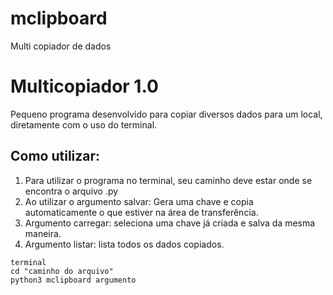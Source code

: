 # mclipboard
Multi copiador de dados
# Multicopiador 1.0

Pequeno programa desenvolvido para copiar diversos dados para um local, diretamente com o uso do terminal.

## Como utilizar:

1. Para utilizar o programa no terminal, seu caminho deve estar onde se encontra o arquivo .py
2. Ao utilizar o argumento salvar: Gera uma chave e copia automaticamente o que estiver na área de transferência.
3. Argumento carregar: seleciona uma chave já criada e salva da mesma maneira.
4. Argumento listar: lista todos os dados copiados.

```console
terminal
cd "caminho do arquivo"
python3 mclipboard argumento
```
